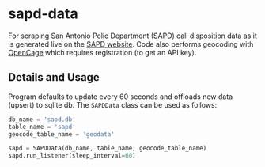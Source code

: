 # sapd-data
For scraping San Antonio Polic Department (SAPD) call disposition data as it is generated live
on the [SAPD website](https://www.sanantonio.gov/SAPD/Calls). Code also performs geocoding with [OpenCage](https://opencagedata.com/) which requires registration (to get an API key).

## Details and Usage
Program defaults to update every 60 seconds and offloads new data (upsert) to sqlite db. The `SAPDData` class can be used as follows:

```python
db_name = 'sapd.db'
table_name = 'sapd'
geocode_table_name = 'geodata'

sapd = SAPDData(db_name, table_name, geocode_table_name)
sapd.run_listener(sleep_interval=60)
```
